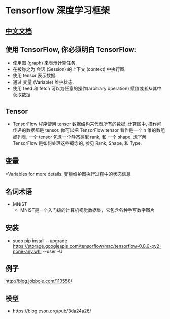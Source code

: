 #  Tensorflow 深度学习框架
##  [中文文档](http://wiki.jikexueyuan.com/project/tensorflow-zh/tutorials/mnist_beginners.html)

##  使用 TensorFlow, 你必须明白 TensorFlow:
*   使用图 (graph) 来表示计算任务.
*   在被称之为 会话 (Session) 的上下文 (context) 中执行图.
*   使用 tensor 表示数据.
*   通过 变量 (Variable) 维护状态.
*   使用 feed 和 fetch 可以为任意的操作(arbitrary operation) 赋值或者从其中获取数据.

##   Tensor
*   TensorFlow 程序使用 tensor 数据结构来代表所有的数据, 计算图中, 操作间传递的数据都是 tensor. 你可以把 TensorFlow tensor 看作是一个 n 维的数组或列表. 一个 tensor 包含一个静态类型 rank, 和 一个 shape. 想了解 TensorFlow 是如何处理这些概念的, 参见 Rank, Shape, 和 Type.

##  变量
*Variables for more details. 变量维护图执行过程中的状态信息


##  名词术语
*   MNIST
    -   MNIST是一个入门级的计算机视觉数据集，它包含各种手写数字图片


##  安装
*   sudo pip install --upgrade https://storage.googleapis.com/tensorflow/mac/tensorflow-0.8.0-py2-none-any.whl  --user -U


##  例子
http://blog.jobbole.com/110558/

## 模型
*	https://blog.eson.org/pub/3da24a26/
